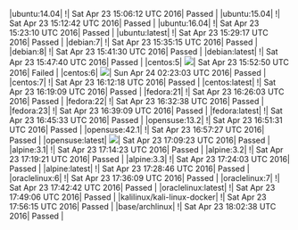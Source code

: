 |ubuntu:14.04| \![](https://cdn.rawgit.com/Neilpang/acmetest/master/status/ubuntu-14.04.svg?1461423972)| Sat Apr 23 15:06:12 UTC 2016| Passed |
|ubuntu:15.04| \![](https://cdn.rawgit.com/Neilpang/acmetest/master/status/ubuntu-15.04.svg?1461424362)| Sat Apr 23 15:12:42 UTC 2016| Passed |
|ubuntu:16.04| \![](https://cdn.rawgit.com/Neilpang/acmetest/master/status/ubuntu-16.04.svg?1461424990)| Sat Apr 23 15:23:10 UTC 2016| Passed |
|ubuntu:latest| \![](https://cdn.rawgit.com/Neilpang/acmetest/master/status/ubuntu-latest.svg?1461425357)| Sat Apr 23 15:29:17 UTC 2016| Passed |
|debian:7| \![](https://cdn.rawgit.com/Neilpang/acmetest/master/status/debian-7.svg?1461425715)| Sat Apr 23 15:35:15 UTC 2016| Passed |
|debian:8| \![](https://cdn.rawgit.com/Neilpang/acmetest/master/status/debian-8.svg?1461426090)| Sat Apr 23 15:41:30 UTC 2016| Passed |
|debian:latest| \![](https://cdn.rawgit.com/Neilpang/acmetest/master/status/debian-latest.svg?1461426460)| Sat Apr 23 15:47:40 UTC 2016| Passed |
|centos:5| ![](https://cdn.rawgit.com/Neilpang/acmetest/master/status/centos-5.svg?1461426770)| Sat Apr 23 15:52:50 UTC 2016| Failed |
|centos:6| ![](https://cdn.rawgit.com/Neilpang/acmetest/master/status/centos-6.svg?1461464583)| Sun Apr 24 02:23:03 UTC 2016| Passed |
|centos:7| \![](https://cdn.rawgit.com/Neilpang/acmetest/master/status/centos-7.svg?1461427938)| Sat Apr 23 16:12:18 UTC 2016| Passed |
|centos:latest| \![](https://cdn.rawgit.com/Neilpang/acmetest/master/status/centos-latest.svg?1461428349)| Sat Apr 23 16:19:09 UTC 2016| Passed |
|fedora:21| \![](https://cdn.rawgit.com/Neilpang/acmetest/master/status/fedora-21.svg?1461428763)| Sat Apr 23 16:26:03 UTC 2016| Passed |
|fedora:22| \![](https://cdn.rawgit.com/Neilpang/acmetest/master/status/fedora-22.svg?1461429158)| Sat Apr 23 16:32:38 UTC 2016| Passed |
|fedora:23| \![](https://cdn.rawgit.com/Neilpang/acmetest/master/status/fedora-23.svg?1461429549)| Sat Apr 23 16:39:09 UTC 2016| Passed |
|fedora:latest| \![](https://cdn.rawgit.com/Neilpang/acmetest/master/status/fedora-latest.svg?1461429933)| Sat Apr 23 16:45:33 UTC 2016| Passed |
|opensuse:13.2| \![](https://cdn.rawgit.com/Neilpang/acmetest/master/status/opensuse-13.2.svg?1461430291)| Sat Apr 23 16:51:31 UTC 2016| Passed |
|opensuse:42.1| \![](https://cdn.rawgit.com/Neilpang/acmetest/master/status/opensuse-42.1.svg?1461430647)| Sat Apr 23 16:57:27 UTC 2016| Passed |
|opensuse:latest| ![](https://cdn.rawgit.com/Neilpang/acmetest/master/status/opensuse-latest.svg?1461431363)| Sat Apr 23 17:09:23 UTC 2016| Passed |
|alpine:3.1| \![](https://cdn.rawgit.com/Neilpang/acmetest/master/status/alpine-3.1.svg?1461431663)| Sat Apr 23 17:14:23 UTC 2016| Passed |
|alpine:3.2| \![](https://cdn.rawgit.com/Neilpang/acmetest/master/status/alpine-3.2.svg?1461431961)| Sat Apr 23 17:19:21 UTC 2016| Passed |
|alpine:3.3| \![](https://cdn.rawgit.com/Neilpang/acmetest/master/status/alpine-3.3.svg?1461432243)| Sat Apr 23 17:24:03 UTC 2016| Passed |
|alpine:latest| \![](https://cdn.rawgit.com/Neilpang/acmetest/master/status/alpine-latest.svg?1461432526)| Sat Apr 23 17:28:46 UTC 2016| Passed |
|oraclelinux:6| \![](https://cdn.rawgit.com/Neilpang/acmetest/master/status/oraclelinux-6.svg?1461432969)| Sat Apr 23 17:36:09 UTC 2016| Passed |
|oraclelinux:7| \![](https://cdn.rawgit.com/Neilpang/acmetest/master/status/oraclelinux-7.svg?1461433362)| Sat Apr 23 17:42:42 UTC 2016| Passed |
|oraclelinux:latest| \![](https://cdn.rawgit.com/Neilpang/acmetest/master/status/oraclelinux-latest.svg?1461433746)| Sat Apr 23 17:49:06 UTC 2016| Passed |
|kalilinux/kali-linux-docker| \![](https://cdn.rawgit.com/Neilpang/acmetest/master/status/kalilinux-kali-linux-docker.svg?1461434175)| Sat Apr 23 17:56:15 UTC 2016| Passed |
|base/archlinux| \![](https://cdn.rawgit.com/Neilpang/acmetest/master/status/base-archlinux.svg?1461434558)| Sat Apr 23 18:02:38 UTC 2016| Passed |

